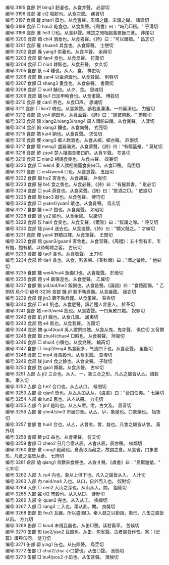 <!-- { "loadSidebar": true } -->
编号:3195   食部   餅   bing3   麪餈也。从食并聲。   必郢切  
编号:3196   食部   餈   ci2   稻餅也。从食次聲。   疾資切  
编号:3197   食部   饘   zhan1   糜也。从食亶聲。周謂之饘，宋謂之餬。   諸延切  
编号:3198   食部   □   hou2   乾食也。从食矦聲。《周書》曰："峙乃□粻。"   乎溝切  
编号:3199   食部   餥   fei3   □也。从食非聲。陳楚之閒相謁食麥飯曰餥。   非尾切  
编号:3200   食部   饎   chi4   酒食也。从食喜聲。《詩》曰："可以饙饎。"   昌志切  
编号:3201   食部   籑   zhuan4   具食也。从食算聲。   士戀切  
编号:3202   食部   養   yang3   供養也。从食羊聲。   余兩切  
编号:3203   食部   飯   fan4   食也。从食反聲。   符萬切  
编号:3204   食部   □   niu4   雜飯也。从食丑聲。   女久切  
编号:3205   食部   飤   si4   糧也。从人、食。   祥吏切  
编号:3206   食部   饡   zan4   以羹澆飯也。从食贊聲。   則榦切  
编号:3207   食部   □   shang3   晝食也。从食象聲。   書兩切  
编号:3208   食部   □   sun1   餔也。从夕、食。   思魂切  
编号:3209   食部   餔   bu1   日加申時食也。从食甫聲。   博狐切  
编号:3210   食部   餐   can1   吞也，从食□声。   思魂切  
编号:3211   食部   □   lian2   嘰也。从食兼聲。讀若風溓溓。一曰廉潔也。   力鹽切  
编号:3212   食部   饁   ye4   餉田也。从食盍聲。《詩》曰："饁彼南畝。"   筠輒切  
编号:3213   食部   饟   xiang2/xiang3/rang4   周人謂餉曰饟。从食襄聲。   人漾切  
编号:3214   食部   餉   xiang3   饟也。从食向聲。   式亮切  
编号:3215   食部   饋   kui4   餉也。从食貴聲。   求位切  
编号:3216   食部   饗   xiang3   鄉人飲酒也。从食从鄉，鄉亦聲。   許兩切  
编号:3217   食部   饛   meng2   盛器滿皃。从食蒙聲。《詩》曰："有饛簋飧。"   莫紅切  
编号:3218   食部   飵   zuo4   楚人相謁食麥曰飵。从食乍聲。   在各切  
编号:3219   食部   □   nian2   相謁食麥也。从食占聲。   奴兼切  
编号:3220   食部   □   wen4   秦人謂相謁而食麥曰□。从食□聲。   烏困切  
编号:3221   食部   □   en4/wen4   □也。从食豈聲。   五困切  
编号:3222   食部   餬   hu2   寄食也。从食胡聲。   戶吳切  
编号:3223   食部   飶   bi4   食之香也。从食必聲。《詩》曰："有飶其香。"   毗必切  
编号:3224   食部   □   yu4   燕食也。从食芺聲。《詩》曰："飲酒之□。"   依據切  
编号:3225   食部   飽   bao3   猒也。从食包聲。   博巧切  
编号:3226   食部   □   yuan4/yuan1   猒也。从食肙聲。   烏玄切  
编号:3227   食部   饒   rao2   飽也。从食堯聲。   如昭切  
编号:3228   食部   餘   yu2   饒也。从食余聲。   以諸切  
编号:3229   食部   餀   hai4   食臭也。从食艾聲。《爾雅》曰："餀謂之喙。"   呼艾切  
编号:3230   食部   餞   jian4   送去也。从食戔聲。《詩》曰："顯父餞之。"   才線切  
编号:3231   食部   餫   yun4   野饋曰餫。从食軍聲。   王問切  
编号:3232   食部   館   guan3/guan4   客舍也。从食官聲。《周禮》：五十里有市，市有館，館有積，以待朝聘之客。   古玩切  
编号:3233   食部   饕   tao1   貪也。从食號聲。   土刀切  
编号:3234   食部   飻   tie4   貪也。从食，殄省聲。《春秋傳》曰："謂之饕飻。"   他結切  
编号:3235   食部   饖   wei4/hui4   飯傷□也。从食歲聲。   於廢切  
编号:3236   食部   饐   yi4   飯傷溼也。从食壹聲。   乙冀切  
编号:3237   食部   餲   yi4/ai4/he2   飯餲也。从食曷聲。《論語》曰："食饐而餲。"   乙例切  烏介切
编号:3238   食部   饑   ji1   穀不孰爲饑。从食幾聲。   居衣切  
编号:3239   食部   饉   jin3   蔬不孰爲饉。从食堇聲。   渠吝切  
编号:3240   食部   □   e4   飢也。从食戹聲。讀若楚人言恚人。   於革切  
编号:3241   食部   餧   nei3/wei4   飢也。从食委聲。一曰魚敗曰餧。   奴罪切  
编号:3242   食部   飢   ji1   餓也。从食几聲。   居夷切  
编号:3243   食部   餓   e4   飢也。从食我聲。   五箇切  
编号:3244   食部   餽   gui4\kui4   吳人謂祭曰餽。从食从鬼，鬼亦聲。   俱位切  又音饋
编号:3245   食部   餟   zhui4/chuo4   □酹也。从食叕聲。   陟衞切  
编号:3246   食部   □   shui4   小餟也。从食兌聲。   輸芮切  
编号:3247   食部   □   ling2/leng4   馬食穀多，气流四下也。从食夌聲。   里甑切  
编号:3248   食部   □   mo4   食馬穀也。从食末聲。   莫撥切  
编号:3249   食部   餕   jun4   食之餘也。从食夋聲。   子陖切  
编号:3250   食部   餻   gao1   餌屬。从食羔聲。   古牢切  
编号:3251   亼部   亼   ji2   三合也。从入、一，象三合之形。凡亼之屬皆从亼。讀若集。   秦入切  
编号:3252   亼部   合   he2   合口也。从亼从口。   候閤切  
编号:3253   亼部   僉   qian1   皆也。从亼从吅从从。《虞書》曰："僉曰伯夷。"   七廉切  
编号:3254   亼部   侖   lun2   思也。从亼从冊。   力屯切  
编号:3255   亼部   今   jin1   是時也。从亼从绁。绁，古文及。   居音切  
编号:3256   亼部   舍   she4/she3   市居曰舍。从亼、屮，象屋也。口象築也。   始夜切  
编号:3257   會部   會   hui4   合也。从亼，从曾省。曾，益也。凡會之屬皆从會。   黃外切  
编号:3258   會部   朇   pi2   益也。从會卑聲。   符支切  
编号:3259   會部   □   chen2   日月合宿从辰。从會从辰，辰亦聲。   植鄰切  
编号:3260   倉部   倉   cang1   榖藏也。倉黃取而藏之，故謂之倉。从食省，口象倉形。凡倉之屬皆从倉。   七岡切  
编号:3261   倉部   牄   qiang1   鳥獸來食聲也。从倉爿聲。《虞書》曰："鳥獸牄牄。"   七羊切  
编号:3262   入部   入   ru4   内也。象从上俱下也。凡入之屬皆从入。   人汁切  
编号:3263   入部   內   nei4/na4   入也。从口，自外而入也。   奴對切  
编号:3264   入部   □   cen2   入山之深也。从山从入。闕。   鉏箴切  
编号:3265   入部   糴   di2   市穀也。从入从□。   徒歴切  
编号:3266   入部   仝   quan2   完也。从入从工。   疾緣切  
编号:3267   入部   □   liang3   二入也。兩从此。闕。   良獎切  
编号:3268   缶部   缶   fou3   瓦器。所以盛酒□。秦人鼓之以節謌。象形。凡缶之屬皆从缶。   方九切  
编号:3269   缶部   □   kou4   未燒瓦器也。从缶□聲。读若筩莩。   苦候切  
编号:3270   缶部   匋   tao2/yao2   瓦器也。从缶，包省聲。古者昆吾作匋。案：《史篇》讀與缶同。   徒刀切  
编号:3271   缶部   罌   ying1   缶也。从缶賏聲。   烏莖切  
编号:3272   缶部   □   chui2/zhui   小口罌也。从缶□聲。   池僞切  
编号:3273   缶部   □   bu4/pou2   小缶也。从缶咅聲。   蒲候切  

